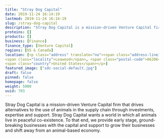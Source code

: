 ```yaml
---
title: "Stray Dog Capital"
date: 2019-11-24 16:14:19
lastmod: 2019-11-24 16:14:19
slug: /stray-dog-capital
description: "Stray Dog Capital is a mission-driven Venture Capital firm that drives alternatives to the use of animals in the supply chain through investments, expertise and support. Stray Dog Capital wants a world in which all animals live in peaceful co-existence. To that end, we provide early stage, ground-breaking businesses with the capital and support to grow their businesses and shift away from an animal-based economy."
proteins: []
products: []
business: [Finance]
finance_type: [Venture Capital]
regions: [US & Canada]
location: [<p class="address" translate="no"><span class="address-line1">West 90th Street</span><br>
<span class="locality">Leawood</span>, <span class="postal-code">66206</span><br>
<span class="country">United States</span></p>]
featured_image: ["sdc-social-default.jpg"]
draft: false
pinned: false
homepage: false
weight: 5000
uuid: 703
---
```

<p>Stray Dog Capital is a mission-driven Venture Capital firm that drives alternatives to the use of animals in the supply chain through investments, expertise and support. Stray Dog Capital wants a world in which all animals live in peaceful co-existence. To that end, we provide early stage, ground-breaking businesses with the capital and support to grow their businesses and shift away from an animal-based economy.</p>
